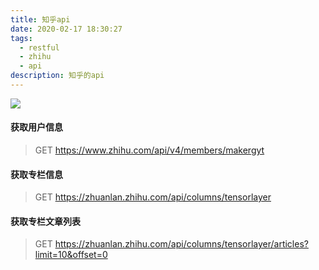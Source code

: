```yaml
---
title: 知乎api
date: 2020-02-17 18:30:27
tags:  
  - restful
  - zhihu
  - api
description: 知乎的api
---
```

![](https://segmentfault.com/img/remote/1460000018418656?w=960&h=260)

#### 获取用户信息
>GET https://www.zhihu.com/api/v4/members/makergyt

#### 获取专栏信息
>GET https://zhuanlan.zhihu.com/api/columns/tensorlayer

#### 获取专栏文章列表
>GET https://zhuanlan.zhihu.com/api/columns/tensorlayer/articles?limit=10&offset=0

